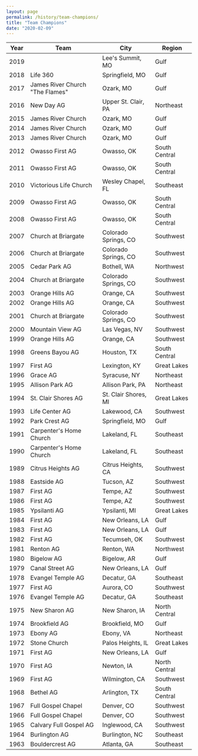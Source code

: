 ```yaml
---
layout: page
permalink: /history/team-champions/
title: "Team Champions"
date: "2020-02-09"
---
```


| Year | Team | City | Region |
| --- | --- | --- | --- |
| 2019 |  | Lee's Summit, MO | Gulf |
| 2018 | Life 360 | Springfield, MO | Gulf |
| 2017 | James River Church "The Flames" | Ozark, MO | Gulf |
| 2016 | New Day AG | Upper St. Clair, PA | Northeast |
| 2015 | James River Church | Ozark, MO | Gulf |
| 2014 | James River Church | Ozark, MO | Gulf |
| 2013 | James River Church | Ozark, MO | Gulf |
| 2012 | Owasso First AG | Owasso, OK | South Central |
| 2011 | Owasso First AG | Owasso, OK | South Central |
| 2010 | Victorious Life Church | Wesley Chapel, FL | Southeast |
| 2009 | Owasso First AG | Owasso, OK | South Central |
| 2008 | Owasso First AG | Owasso, OK | South Central |
| 2007 | Church at Briargate | Colorado Springs, CO | Southwest |
| 2006 | Church at Briargate | Colorado Springs, CO | Southwest |
| 2005 | Cedar Park AG | Bothell, WA | Northwest |
| 2004 | Church at Briargate | Colorado Springs, CO | Southwest |
| 2003 | Orange Hills AG | Orange, CA | Southwest |
| 2002 | Orange Hills AG | Orange, CA | Southwest |
| 2001 | Church at Briargate | Colorado Springs, CO | Southwest |
| 2000 | Mountain View AG | Las Vegas, NV | Southwest |
| 1999 | Orange Hills AG | Orange, CA | Southwest |
| 1998 | Greens Bayou AG | Houston, TX | South Central |
| 1997 | First AG | Lexington, KY | Great Lakes |
| 1996 | Grace AG | Syracuse, NY | Northeast |
| 1995 | Allison Park AG | Allison Park, PA | Northeast |
| 1994 | St. Clair Shores AG | St. Clair Shores, MI | Great Lakes |
| 1993 | Life Center AG | Lakewood, CA | Southwest |
| 1992 | Park Crest AG | Springfield, MO | Gulf |
| 1991 | Carpenter's Home Church | Lakeland, FL | Southeast |
| 1990 | Carpenter's Home Church | Lakeland, FL | Southeast |
| 1989 | Citrus Heights AG | Citrus Heights, CA | Southwest |
| 1988 | Eastside AG | Tucson, AZ | Southwest |
| 1987 | First AG | Tempe, AZ | Southwest |
| 1986 | First AG | Tempe, AZ | Southwest |
| 1985 | Ypsilanti AG | Ypsilanti, MI | Great Lakes |
| 1984 | First AG | New Orleans, LA | Gulf |
| 1983 | First AG | New Orleans, LA | Gulf |
| 1982 | First AG | Tecumseh, OK | Southwest |
| 1981 | Renton AG | Renton, WA | Northwest |
| 1980 | Bigelow AG | Bigelow, AR | Gulf |
| 1979 | Canal Street AG | New Orleans, LA | Gulf |
| 1978 | Evangel Temple AG | Decatur, GA | Southeast |
| 1977 | First AG | Aurora, CO | Southwest |
| 1976 | Evangel Temple AG | Decatur, GA | Southeast |
| 1975 | New Sharon AG | New Sharon, IA | North Central |
| 1974 | Brookfield AG | Brookfield, MO | Gulf |
| 1973 | Ebony AG | Ebony, VA | Northeast |
| 1972 | Stone Church | Palos Heights, IL | Great Lakes |
| 1971 | First AG | New Orleans, LA | Gulf |
| 1970 | First AG | Newton, IA | North Central |
| 1969 | First AG | Wilmington, CA | Southwest |
| 1968 | Bethel AG | Arlington, TX | South Central |
| 1967 | Full Gospel Chapel | Denver, CO | Southwest |
| 1966 | Full Gospel Chapel | Denver, CO | Southwest |
| 1965 | Calvary Full Gospel AG | Inglewood, CA | Southwest |
| 1964 | Burlington AG | Burlington, NC | Southeast |
| 1963 | Bouldercrest AG | Atlanta, GA | Southeast |
